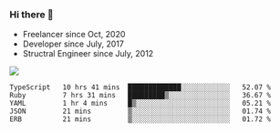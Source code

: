 ### Hi there 👋

- Freelancer since Oct, 2020
- Developer since July, 2017
- Structral Engineer since July, 2012

<img src="https://github-readme-stats.vercel.app/api?username=an-lee&show_icons=true&icon_color=0366d6&text_color=24292e&bg_color=ffffff&hide_title=true" />

<!--START_SECTION:waka-->
```text
TypeScript   10 hrs 41 mins  █████████████░░░░░░░░░░░░   52.07 % 
Ruby         7 hrs 31 mins   █████████▒░░░░░░░░░░░░░░░   36.67 % 
YAML         1 hr 4 mins     █▒░░░░░░░░░░░░░░░░░░░░░░░   05.21 % 
JSON         21 mins         ▒░░░░░░░░░░░░░░░░░░░░░░░░   01.74 % 
ERB          21 mins         ▒░░░░░░░░░░░░░░░░░░░░░░░░   01.72 % 
```
<!--END_SECTION:waka-->
